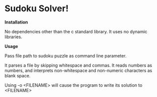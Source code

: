 # Sudoku Solver!

**Installation**

No dependencies other than the c standard library. It uses no dynamic libraries.

**Usage**

Pass file path to sudoku puzzle as command line parameter.

It parses a file by skipping whitespace and commas. It reads numbers as numbers, and
interprets non-whitespace and non-numeric characters as blank space. 

Using -o \<FILENAME\> will cause the program to write its solution to \<FILENAME\>


